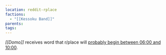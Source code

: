 ```yaml
---
location: reddit-rplace
factions:
  - "[[Kessoku Band]]"
parents: 
tags: 
---
```

*[[Domo]]* receives word that r/place will [probably begin between 06:00 and 10:00](https://discord.com/channels/1093664259273130084/1131230952119615600/1131479073365962833).
